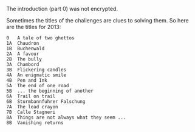 The introduction (part 0) was not encrypted.

Sometimes the titles of the challenges are clues to solving them.
So here are the titles for 2013:

    0   A tale of two ghettos
    1A  Chaudron
    1B  Buchenwald
    2A  A favour
    2B  The bully
    3A  Chambord
    3B  Flickering candles
    4A  An enigmatic smile
    4B  Pen and Ink
    5A  The end of one road
    5B  ... the beginning of another
    6A  Trail on trail
    6B  Sturmbannfuhrer Falschung
    7A  The lead crayon
    7B  Calle Stagneri
    8A  Things are not always what they seem ...
    8B  Vanishing returns

